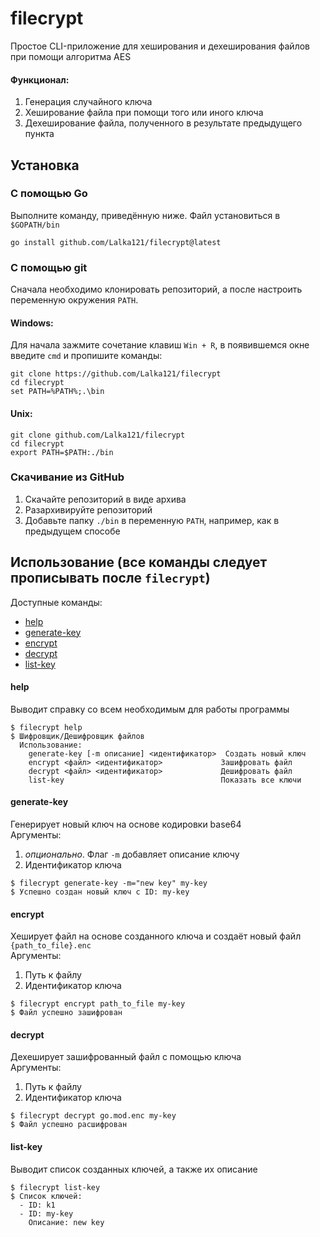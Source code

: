 # filecrypt
Простое CLI-приложение для хеширования и дехеширования файлов при помощи алгоритма AES

#### Функционал:
1. Генерация случайного ключа
2. Хеширование файла при помощи того или иного ключа
3. Дехеширование файла, полученного в результате предыдущего пункта

## Установка
### С помощью Go
Выполните команду, приведённую ниже. Файл установиться в `$GOPATH/bin`
```
go install github.com/Lalka121/filecrypt@latest
```

### С помощью git
Сначала необходимо клонировать репозиторий, а после настроить переменную окружения `PATH`.
#### Windows:
Для начала зажмите сочетание клавиш `Win + R`, в появившемся окне введите `cmd` и пропишите команды:
```
git clone https://github.com/Lalka121/filecrypt
cd filecrypt
set PATH=%PATH%;.\bin
```

#### Unix:
```
git clone github.com/Lalka121/filecrypt
cd filecrypt
export PATH=$PATH:./bin
```

### Скачивание из GitHub
1. Скачайте репозиторий в виде архива
2. Разархивируйте репозиторий
3. Добавьте папку `./bin` в переменную `PATH`, например, как в предыдущем способе

## Использование (все команды следует прописывать после `filecrypt`)
Доступные команды:
- [help](#help)
- [generate-key](#generate-key)
- [encrypt](#encrypt)
- [decrypt](#decrypt)
- [list-key](#list-key)

#### help
Выводит справку со всем необходимым для работы программы    
```
$ filecrypt help
$ Шифровщик/Дешифровщик файлов
  Использование:
    generate-key [-m описание] <идентификатор>  Создать новый ключ
    encrypt <файл> <идентификатор>             Зашифровать файл
    decrypt <файл> <идентификатор>             Дешифровать файл
    list-key                                   Показать все ключи
```

#### generate-key
Генерирует новый ключ на основе кодировки base64 \
Аргументы:
1. *опционально*. Флаг `-m` добавляет описание ключу
2. Идентификатор ключа
```
$ filecrypt generate-key -m="new key" my-key
$ Успешно создан новый ключ с ID: my-key
```

#### encrypt
Хеширует файл на основе созданного ключа и создаёт новый файл `{path_to_file}.enc` \
Аргументы:
1. Путь к файлу
2. Идентификатор ключа
```
$ filecrypt encrypt path_to_file my-key           
$ Файл успешно зашифрован
```

#### decrypt
Дехеширует зашифрованный файл с помощью ключа \
Аргументы:
1. Путь к файлу
2. Идентификатор ключа
```
$ filecrypt decrypt go.mod.enc my-key  
$ Файл успешно расшифрован
```

#### list-key
Выводит список созданных ключей, а также их описание
```
$ filecrypt list-key
$ Список ключей:
  - ID: k1
  - ID: my-key
    Описание: new key
```
